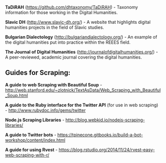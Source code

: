 **TaDiRAH** (https://github.com/dhtaxonomy/TaDiRAH) - Taxonomy information for those working in the Digital Humanities.

**Slavic DH** (http://www.slavic-dh.org/) - A website that highlights digital humanities projects in the field of Slavic studies.

**Bulgarian Dialectology** (http://bulgariandialectology.org/) - An example of the digital humanities put into practice within the REEES field.

**The Journal of Digital Humanities** (http://journalofdigitalhumanities.org/) - A peer-reviewed, academic journal covering the digital humanities.


## Guides for Scraping:

**A guide to web Scraping with Beautiful Soup** - http://web.stanford.edu/~zlotnick/TextAsData/Web_Scraping_with_Beautiful_Soup.html

**A guide to the Ruby interface for the Twitter API** (for use in web scraping) - http://www.rubydoc.info/gems/twitter

**Node.js Scraping Libraries** - http://blog.webkid.io/nodejs-scraping-libraries/

**A guide to Twitter bots** - https://tpinecone.gitbooks.io/build-a-bot-workshop/content/index.html

**A guide for using Rvest** - https://blog.rstudio.org/2014/11/24/rvest-easy-web-scraping-with-r/
 
